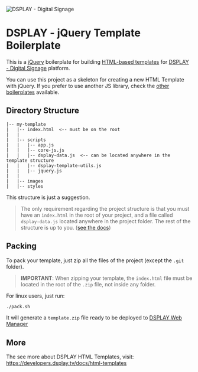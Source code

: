 ![DSPLAY - Digital Signage](https://developers.dsplay.tv/assets/images/dsplay-logo.png)

# DSPLAY - jQuery Template Boilerplate

This is a [jQuery](https://jquery.com/) boilerplate for building [HTML-based templates](https://developers.dsplay.tv/docs/html-templates) for [DSPLAY - Digital Signage](https://dsplay.tv/) platform.

You can use this project as a skeleton for creating a new HTML Template with jQuery. If you prefer to use another JS library, check the [other boilerplates](https://developers.dsplay.tv/docs/html-templates/boilerplates/) available.

## Directory Structure

```
|-- my-template
|   |-- index.html  <-- must be on the root
|   |
|   |-- scripts
|   |   |-- app.js
|   |   |-- core-js.js
|   |   |-- dsplay-data.js  <-- can be located anywhere in the template structure
|   |   |-- dsplay-template-utils.js
|   |   |-- jquery.js
|   |
|   |-- images
|   |-- styles
```

This structure is just a suggestion.

> The only requirement regarding the project structure is that you must have an `index.html` in the root of your project, and a file called `dsplay-data.js` located anywhere in the project folder. The rest of the structure is up to you. ([see the docs](https://developers.dsplay.tv/docs/html-templates/#directory-structure))

## Packing

To pack your template, just zip all the files of the project (except the `.git` folder).

> **IMPORTANT**: When zipping your template, the `index.html` file must be located in the root of the `.zip` file, not inside any folder.

For linux users, just run:
```sh
./pack.sh
```

It will generate a `template.zip` file ready to be deployed to [DSPLAY Web Manager](https://manager.dsplay.tv/template/create)

## More

The see more about DSPLAY HTML Templates, visit: https://developers.dsplay.tv/docs/html-templates
